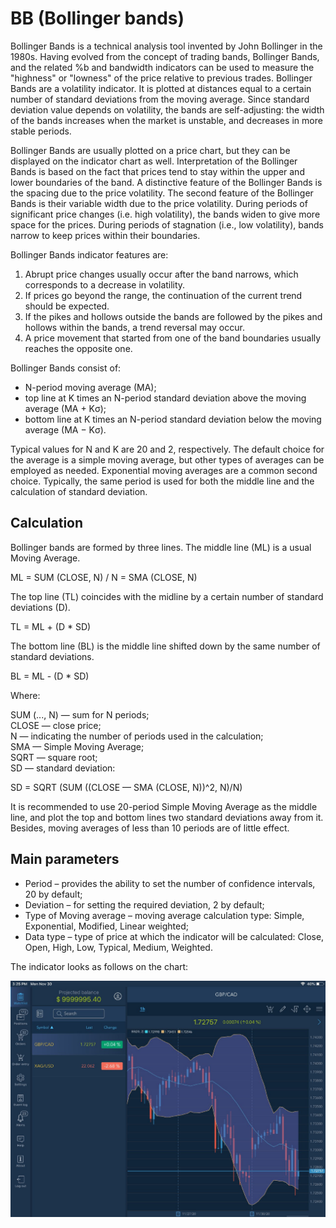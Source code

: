 # BB \(Bollinger bands\)

Bollinger Bands is a technical analysis tool invented by John Bollinger in the 1980s. Having evolved from the concept of trading bands, Bollinger Bands, and the related %b and bandwidth indicators can be used to measure the "highness" or "lowness" of the price relative to previous trades. Bollinger Bands are a volatility indicator. It is plotted at distances equal to a certain number of standard deviations from the moving average. Since standard deviation value depends on volatility, the bands are self-adjusting: the width of the bands increases when the market is unstable, and decreases in more stable periods.

Bollinger Bands are usually plotted on a price chart, but they can be displayed on the indicator chart as well. Interpretation of the Bollinger Bands is based on the fact that prices tend to stay within the upper and lower boundaries of the band. A distinctive feature of the Bollinger Bands is the spacing due to the price volatility. The second feature of the Bollinger Bands is their variable width due to the price volatility. During periods of significant price changes \(i.e. high volatility\), the bands widen to give more space for the prices. During periods of stagnation \(i.e., low volatility\), bands narrow to keep prices within their boundaries.

Bollinger Bands indicator features are:

1. Abrupt price changes usually occur after the band narrows, which corresponds to a decrease in volatility.
2. If prices go beyond the range, the continuation of the current trend should be expected.
3. If the pikes and hollows outside the bands are followed by the pikes and hollows within the bands, a trend reversal may occur.
4. A price movement that started from one of the band boundaries usually reaches the opposite one.

Bollinger Bands consist of:

* N-period moving average \(MA\);
* top line at K times an N-period standard deviation above the moving average \(MA + Kσ\);
* bottom line at K times an N-period standard deviation below the moving average \(MA − Kσ\).

Typical values for N and K are 20 and 2, respectively. The default choice for the average is a simple moving average, but other types of averages can be employed as needed. Exponential moving averages are a common second choice. Typically, the same period is used for both the middle line and the calculation of standard deviation.

## Calculation

Bollinger bands are formed by three lines. The middle line \(ML\) is a usual Moving Average.

ML = SUM \(CLOSE, N\) / N = SMA \(CLOSE, N\)

The top line \(TL\) coincides with the midline by a certain number of standard deviations \(D\).

TL = ML + \(D \* SD\)

The bottom line \(BL\) is the middle line shifted down by the same number of standard deviations.

BL = ML - \(D \* SD\)

Where:

SUM \(..., N\) — sum for N periods;  
CLOSE — close price;  
N — indicating the number of periods used in the calculation;  
SMA — Simple Moving Average;  
SQRT — square root;  
SD — standard deviation:

SD = SQRT \(SUM \(\(CLOSE — SMA \(CLOSE, N\)\)^2, N\)/N\)

It is recommended to use 20-period Simple Moving Average as the middle line, and plot the top and bottom lines two standard deviations away from it. Besides, moving averages of less than 10 periods are of little effect.

## Main parameters

* Period – provides the ability to set the number of confidence intervals, 20 by default;
* Deviation – for setting the required deviation, 2 by default;
* Type of Moving average – moving average calculation type: Simple, Exponential, Modified, Linear weighted;
* Data type – type of price at which the indicator will be calculated: Close, Open, High, Low, Typical, Medium, Weighted.

The indicator looks as follows on the chart:

![](../../../../../.gitbook/assets/bb%20%283%29.jpg)

